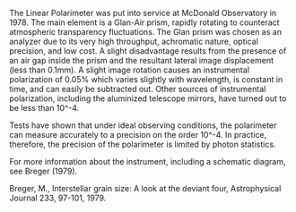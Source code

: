 The Linear Polarimeter was put into service at McDonald Observatory in 1978.  The
main element is a Glan-Air prism, rapidly rotating to counteract atmospheric
transparency fluctuations.  The Glan prism was chosen as an analyzer due to its very
high throughput, achromatic nature, optical precision, and low cost.  A slight
disadvantage
results from the presence of an air gap inside the prism and the resultant lateral
image displacement (less than 0.1mm).  A slight image rotation causes an instrumental
polarization of 0.05% which varies slightly with wavelength, is constant in time, and
can easily be subtracted out.  Other sources of instrumental polarization, including
the aluminized telescope mirrors, have turned out to be less than 10^-4.

Tests have shown that under ideal observing conditions, the polarimeter can measure
accurately to a precision on the order 10^-4.  In practice, therefore, the precision
of the polarimeter is limited by photon statistics.

For more information about the instrument, including a schematic diagram, see Breger
(1979).

Breger, M., Interstellar grain size:  A look at the deviant four, Astrophysical
Journal 233, 97-101, 1979.